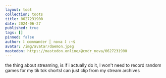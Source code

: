 ```yaml
---
layout: toot
collection: toots
title: 0627231900
date: 2024-06-27
published: true
tags: []
pinned: false
author: ⸸ commander ░ nova ⸸ :~$
avatar: /img/avatar/daemon.jpeg
mastodon: https://mastodon.online/@cmdr_nova/0627231900
---
```


the thing about streaming, is if i actually do it, I won't need to record random games for my tik tok shortsI can just clip from my stream archives
